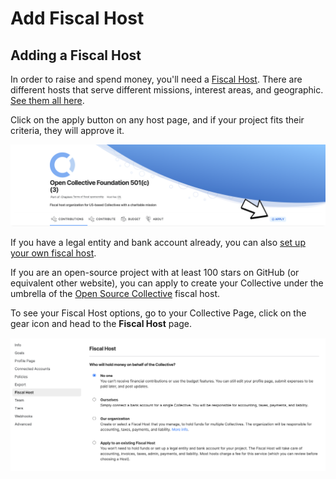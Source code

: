 # Add Fiscal Host

## Adding a Fiscal Host

In order to raise and spend money, you'll need a [Fiscal Host](../fiscal-hosts/fiscal-hosts.md). There are different hosts that serve different missions, interest areas, and geographic. [See them all here](https://opencollective.com/hosts).

Click on the apply button on any host page, and if your project fits their criteria, they will approve it.

![](../.gitbook/assets/collectives_add_foscal_host_2021-05-31.png)

If you have a legal entity and bank account already, you can also [set up your own fiscal host](../fiscal-hosts/become-a-fiscal-host.md).

If you are an open-source project with at least 100 stars on GitHub \(or equivalent other website\), you can apply to create your Collective under the umbrella of the [Open Source Collective](https://opencollective.com/opensource/apply) fiscal host.

To see your Fiscal Host options, go to your Collective Page, click on the gear icon and head to the **Fiscal Host** page.

![](../.gitbook/assets/screen-shot-2021-04-14-at-6.33.13-pm.png)

